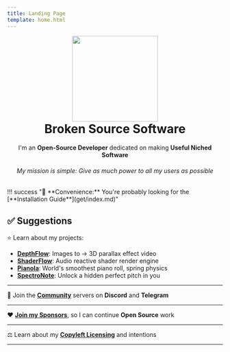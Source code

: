 ```yaml
---
title: Landing Page
template: home.html
---
```


<div align="center">
  <a href="https://brokensrc.dev"><img src="https://github.com/BrokenSource.png" width="200" height="200"></a>
  <h1 style="margin-top: 0">Broken Source Software</h1>
  I'm an <b>Open-Source Developer</b> dedicated on making <b>Useful Niched Software</b>
  <h6>My mission is simple: Give as much power to all my users as possible</h6>
</div>
!!! success "🚀 **Convenience:** You're probably looking for the [**Installation Guide**](get/index.md)"

## ✅ Suggestions

⭐️ Learn about my projects:

- [**DepthFlow**](site:/depthflow): Images to → 3D parallax effect video
- [**ShaderFlow**](site:/shaderflow): Audio reactive shader render engine
- [**Pianola**](site:/pianola): World's smoothest piano roll, spring physics
- [**SpectroNote**](site:/spectronote): Unlock a hidden perfect pitch in you

<hr>

💬 Join the [**Community**](site:/about/contact) servers on **Discord** and **Telegram**

<hr>

❤️ [**Join my Sponsors**](site:/about/sponsors), so I can continue **Open Source** work

<hr>

⚖️ Learn about my [**Copyleft Licensing**](site:/about/license) and intentions

<hr>
